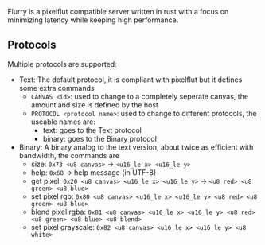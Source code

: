 Flurry is a pixelflut compatible server written in rust 
with a focus on minimizing latency while keeping high performance.

## Protocols

Multiple protocols are supported:
- Text: The default protocol, it is compliant with pixelflut but it defines some extra commands
    - `CANVAS <id>`: used to change to a completely seperate canvas, the amount and size is defined by the host
    - `PROTOCOL <protocol name>`: used to change to different protocols, the useable names are:
        - text: goes to the Text protocol
        - binary: goes to the Binary protocol
- Binary: A binary analog to the text version, about twice as efficient with bandwidth, the commands are
    - size: `0x73 <u8 canvas>` -> `<u16_le x> <u16_le y>`
    - help: `0x68` -> help message (in UTF-8)
    - get pixel: `0x20 <u8 canvas> <u16_le x> <u16_le y>` -> `<u8 red> <u8 green> <u8 blue>`
    - set pixel rgb: `0x80 <u8 canvas> <u16_le x> <u16_le y> <u8 red> <u8 green> <u8 blue>`
    - blend pixel rgba: `0x81 <u8 canvas> <u16_le x> <u16_le y> <u8 red> <u8 green> <u8 blue> <u8 blend>`
    - set pixel grayscale: `0x82 <u8 canvas> <u16_le x> <u16_le y> <u8 white>`


